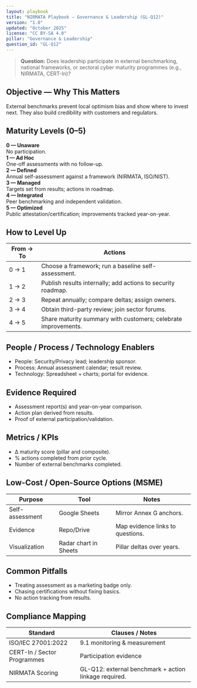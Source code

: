 ```yaml
---
layout: playbook
title: "NIRMATA Playbook — Governance & Leadership (GL-Q12)"
version: "1.0"
updated: "October 2025"
license: "CC BY-SA 4.0"
pillar: "Governance & Leadership"
question_id: "GL-Q12"
---
```


> **Question:** Does leadership participate in external benchmarking, national frameworks, or sectoral cyber maturity programmes (e.g., NIRMATA, CERT-In)?

## Objective — Why This Matters
External benchmarks prevent local optimism bias and show where to invest next. They also build credibility with customers and regulators.

## Maturity Levels (0–5)
<div class="levels-grid">
  <div class="level level-0"><strong>0 — Unaware</strong><br>No participation.</div>
  <div class="level level-1"><strong>1 — Ad Hoc</strong><br>One-off assessments with no follow-up.</div>
  <div class="level level-2"><strong>2 — Defined</strong><br>Annual self-assessment against a framework (NIRMATA, ISO/NIST).</div>
  <div class="level level-3"><strong>3 — Managed</strong><br>Targets set from results; actions in roadmap.</div>
  <div class="level level-4"><strong>4 — Integrated</strong><br>Peer benchmarking and independent validation. </div>
  <div class="level level-5"><strong>5 — Optimized</strong><br>Public attestation/certification; improvements tracked year-on-year.</div>
</div>

## How to Level Up

| From → To | Actions |
|---|---|
|0 → 1 | Choose a framework; run a baseline self-assessment. |
|1 → 2 | Publish results internally; add actions to security roadmap. |
|2 → 3 | Repeat annually; compare deltas; assign owners. |
|3 → 4 | Obtain third-party review; join sector forums. |
|4 → 5 | Share maturity summary with customers; celebrate improvements. |

## People / Process / Technology Enablers
- People: Security/Privacy lead; leadership sponsor.
- Process: Annual assessment calendar; result review.
- Technology: Spreadsheet + charts; portal for evidence.

## Evidence Required
- Assessment report(s) and year-on-year comparison.
- Action plan derived from results.
- Proof of external participation/validation.

## Metrics / KPIs
- Δ maturity score (pillar and composite).
- % actions completed from prior cycle.
- Number of external benchmarks completed.

## Low-Cost / Open-Source Options (MSME)

| Purpose | Tool | Notes |
|---|---|---|
|Self-assessment | Google Sheets | Mirror Annex G anchors. |
|Evidence | Repo/Drive | Map evidence links to questions. |
|Visualization | Radar chart in Sheets | Pillar deltas over years. |

## Common Pitfalls
- Treating assessment as a marketing badge only.
- Chasing certifications without fixing basics.
- No action tracking from results.

## Compliance Mapping

| Standard | Clauses / Notes |
|---|---|
|ISO/IEC 27001:2022 | 9.1 monitoring & measurement |
|CERT-In / Sector Programmes | Participation evidence |
|NIRMATA Scoring | GL-Q12: external benchmark + action linkage required.

